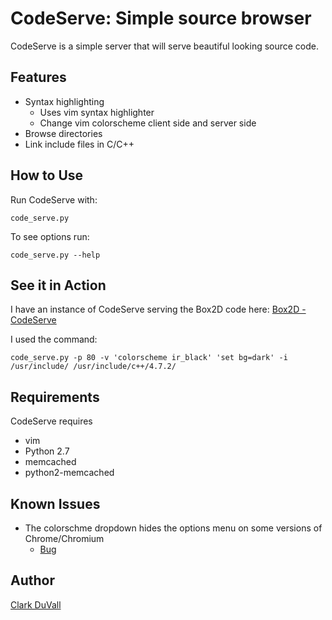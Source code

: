# CodeServe: Simple source browser
CodeServe is a simple server that will serve beautiful looking source code.
## Features
- Syntax highlighting
  - Uses vim syntax highlighter
  - Change vim colorscheme client side and server side
- Browse directories
- Link include files in C/C++

## How to Use
Run CodeServe with:

    code_serve.py

To see options run:

    code_serve.py --help

## See it in Action
I have an instance of CodeServe serving the Box2D code here: [Box2D - CodeServe](http://vader.co/Box2D/)

I used the command:

    code_serve.py -p 80 -v 'colorscheme ir_black' 'set bg=dark' -i /usr/include/ /usr/include/c++/4.7.2/

## Requirements
CodeServe requires

- vim
- Python 2.7
- memcached
- python2-memcached

## Known Issues
- The colorschme dropdown hides the options menu on some versions of Chrome/Chromium
    - [Bug](https://code.google.com/p/chromium/issues/detail?id=115649)

## Author
[Clark DuVall](http://clarkduvall.com)
